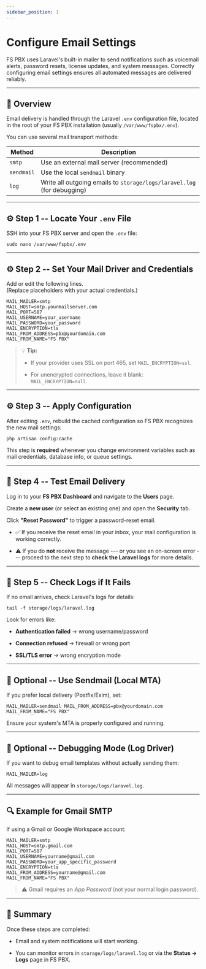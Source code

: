 ```yaml
---
sidebar_position: 1
---
```


# Configure Email Settings

FS PBX uses Laravel's built-in mailer to send notifications such as voicemail alerts, password resets, license updates, and system messages. Correctly configuring email settings ensures all automated messages are delivered reliably.

* * * * *

🧩 Overview
-----------

Email delivery is handled through the Laravel `.env` configuration file, located in the root of your FS PBX installation (usually `/var/www/fspbx/.env`).

You can use several mail transport methods:

| Method | Description |
| --- | --- |
| `smtp` | Use an external mail server (recommended) |
| `sendmail` | Use the local `sendmail` binary |
| `log` | Write all outgoing emails to `storage/logs/laravel.log` (for debugging) |

* * * * *

⚙️ Step 1 -- Locate Your `.env` File
-----------------------------------

SSH into your FS PBX server and open the `.env` file:

`sudo nano /var/www/fspbx/.env`

* * * * *

⚙️ Step 2 -- Set Your Mail Driver and Credentials
------------------------------------------------

Add or edit the following lines.\
(Replace placeholders with your actual credentials.)

```
MAIL_MAILER=smtp
MAIL_HOST=smtp.yourmailserver.com
MAIL_PORT=587
MAIL_USERNAME=your_username
MAIL_PASSWORD=your_password
MAIL_ENCRYPTION=tls
MAIL_FROM_ADDRESS=pbx@yourdomain.com
MAIL_FROM_NAME="FS PBX"
```

> 💡 **Tip:**
>
> -   If your provider uses SSL on port 465, set `MAIL_ENCRYPTION=ssl`.
>
>
> -   For unencrypted connections, leave it blank: `MAIL_ENCRYPTION=null`.

* * * * *

⚙️ Step 3 -- Apply Configuration
-------------------------------

After editing `.env`, rebuild the cached configuration so FS PBX recognizes the new mail settings:

`php artisan config:cache`

This step is **required** whenever you change environment variables such as mail credentials, database info, or queue settings.

* * * * *

🧪 Step 4 -- Test Email Delivery
-------------------------------

Log in to your **FS PBX Dashboard** and navigate to the **Users** page.

Create a **new user** (or select an existing one) and open the **Security** tab.

Click **"Reset Password"** to trigger a password-reset email.

-   ✅ If you receive the reset email in your inbox, your mail configuration is working correctly.

-   ⚠️ If you do **not** receive the message --- or you see an on-screen error --- proceed to the next step to **check the Laravel logs** for more details.
* * * * *

📄 Step 5 -- Check Logs if It Fails
----------------------------------

If no email arrives, check Laravel's logs for details:

`tail -f storage/logs/laravel.log`

Look for errors like:

-   **Authentication failed** → wrong username/password

-   **Connection refused** → firewall or wrong port

-   **SSL/TLS error** → wrong encryption mode

* * * * *


🧰 Optional -- Use Sendmail (Local MTA)
--------------------------------------

If you prefer local delivery (Postfix/Exim), set:

`MAIL_MAILER=sendmail
MAIL_FROM_ADDRESS=pbx@yourdomain.com
MAIL_FROM_NAME="FS PBX"`

Ensure your system's MTA is properly configured and running.

* * * * *

🧰 Optional -- Debugging Mode (Log Driver)
-----------------------------------------

If you want to debug email templates without actually sending them:

`MAIL_MAILER=log`

All messages will appear in `storage/logs/laravel.log`.

* * * * *


🔍 Example for Gmail SMTP
-------------------------

If using a Gmail or Google Workspace account:

```
MAIL_MAILER=smtp
MAIL_HOST=smtp.gmail.com
MAIL_PORT=587
MAIL_USERNAME=yourname@gmail.com
MAIL_PASSWORD=your_app_specific_password
MAIL_ENCRYPTION=tls
MAIL_FROM_ADDRESS=yourname@gmail.com
MAIL_FROM_NAME="FS PBX"
```

> ⚠️ Gmail requires an *App Password* (not your normal login password).

* * * * *

🧾 Summary
----------

Once these steps are completed:

-   Email and system notifications will start working.

-   You can monitor errors in `storage/logs/laravel.log` or via the **Status -> Logs** page in FS PBX.